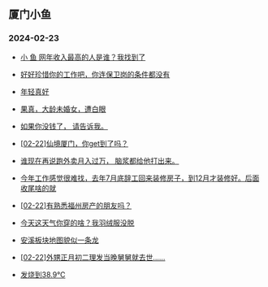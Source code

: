 ## 厦门小鱼 
### 2024-02-23

+ [小 鱼 网年收入最高的人是谁？我找到了](http://bbs.xmfish.com/read-htm-tid-18149717.html)

+ [好好珍惜你的工作吧，你连保卫岗的条件都没有](http://bbs.xmfish.com/read-htm-tid-18149736.html)

+ [年轻真好](http://bbs.xmfish.com/read-htm-tid-18149622.html)

+ [果真，大龄未婚女，遭白眼](http://bbs.xmfish.com/read-htm-tid-18149916.html)

+ [如果你没钱了，
请告诉我。](http://bbs.xmfish.com/read-htm-tid-18149803.html)

+ [[02-22]仙境厦门，你get到了吗？](http://bbs.xmfish.com/read-htm-tid-18149701.html)

+ [谁现在再说跑外卖月入过万，
脑浆都给他打出来。](http://bbs.xmfish.com/read-htm-tid-18149839.html)

+ [今年工作感觉很难找，去年7月底辞工回来装修房子，到12月才装修好。后面收尾啥的就](http://bbs.xmfish.com/read-htm-tid-18149790.html)

+ [[02-22]有熟悉福州房产的朋友吗？](http://bbs.xmfish.com/read-htm-tid-18149851.html)

+ [今天这天气你穿的啥？我羽绒服没脱](http://bbs.xmfish.com/read-htm-tid-18149766.html)

+ [安溪板块地图貌似一条龙](http://bbs.xmfish.com/read-htm-tid-18149866.html)

+ [[02-22]外甥正月初二理发当晚舅舅就去世……](http://bbs.xmfish.com/read-htm-tid-18149930.html)

+ [发烧到38.9℃](http://bbs.xmfish.com/read-htm-tid-18149920.html)

